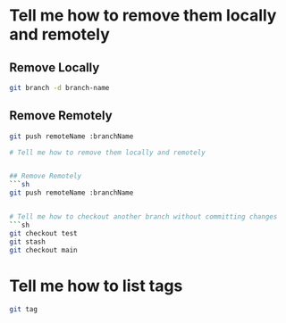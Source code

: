 # Tell me how to remove them locally and remotely

## Remove Locally
```sh
git branch -d branch-name
```

## Remove Remotely
```sh
git push remoteName :branchName

# Tell me how to remove them locally and remotely


## Remove Remotely
```sh
git push remoteName :branchName


# Tell me how to checkout another branch without committing changes
```sh
git checkout test
git stash
git checkout main
```

# Tell me how to list tags
```sh
git tag
